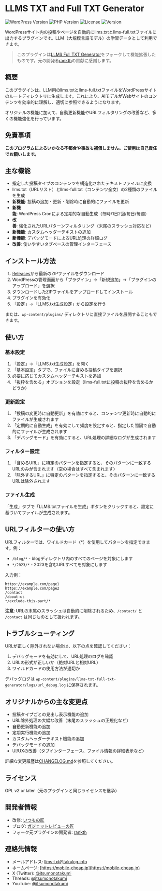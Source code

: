 # LLMS TXT and Full TXT Generator

![WordPress Version](https://img.shields.io/badge/WordPress-5.0%2B-blue)
![PHP Version](https://img.shields.io/badge/PHP-7.0%2B-purple)
![License](https://img.shields.io/badge/License-GPL%20v2%2B-green)
![Version](https://img.shields.io/badge/Version-1.9.1-orange)

WordPressサイト内の投稿やページを自動的にllms.txtとllms-full.txtファイルに出力するプラグインです。LLM（大規模言語モデル）の学習データとして利用できます。

> このプラグインは[LLMS Full TXT Generator](https://wordpress.org/plugins/llms-full-txt-generator/)をフォークして機能拡張したものです。元の開発者[rankth](https://profiles.wordpress.org/rankth/)の貢献に感謝します。

## 概要

このプラグインは、LLM用のllms.txtとllms-full.txtファイルをWordPressサイトのルートディレクトリに生成します。これにより、AIモデルがWebサイトのコンテンツを効率的に理解し、適切に参照できるようになります。

オリジナルの機能に加えて、自動更新機能やURLフィルタリングの改善など、多くの機能強化を行っています。

## 免責事項

**このプログラムによるいかなる不都合や事故も補償しません。ご使用は自己責任でお願いします。**

## 主な機能

- 指定した投稿タイプのコンテンツを構造化されたテキストファイルに変換
- llms.txt（URLリスト）とllms-full.txt（コンテンツ全文）の2種類のファイルを生成
- **新機能**: 投稿の追加・更新・削除時に自動的にファイルを更新
- **新機能**: WordPress Cronによる定期的な自動生成（毎時/1日2回/毎日/毎週）
- **改善**: 強化されたURLパターンフィルタリング（末尾のスラッシュ対応など）
- **新機能**: カスタムヘッダーテキストの追加
- **新機能**: デバッグモードによるURL処理の詳細ログ
- **改善**: 使いやすいタブベースの管理インターフェース

## インストール方法

1. [Releases](https://github.com/itsumonotakumi/llms-txt-full-txt-generator/releases)から最新のZIPファイルをダウンロード
2. WordPressの管理画面から「プラグイン」→「新規追加」→「プラグインのアップロード」を選択
3. ダウンロードしたZIPファイルをアップロードしてインストール
4. プラグインを有効化
5. 「設定」→「LLMS.txt生成設定」から設定を行う

または、`wp-content/plugins/` ディレクトリに直接ファイルを展開することもできます。

## 使い方

### 基本設定

1. 「設定」→「LLMS.txt生成設定」を開く
2. 「基本設定」タブで、ファイルに含める投稿タイプを選択
3. 必要に応じてカスタムヘッダーテキストを追加
4. 「抜粋を含める」オプションを設定（llms-full.txtに投稿の抜粋を含めるかどうか）

### 更新設定

1. 「投稿の変更時に自動更新」を有効にすると、コンテンツ更新時に自動的にファイルが生成されます
2. 「定期的に自動生成」を有効にして頻度を設定すると、指定した間隔で自動的にファイルが生成されます
3. 「デバッグモード」を有効にすると、URL処理の詳細なログが生成されます

### フィルター設定

1. 「含めるURL」に特定のパターンを指定すると、そのパターンに一致するURLのみが含まれます（空の場合はすべて含まれます）
2. 「除外するURL」に特定のパターンを指定すると、そのパターンに一致するURLは除外されます

### ファイル生成

「生成」タブで「LLMS.txtファイルを生成」ボタンをクリックすると、設定に基づいてファイルが生成されます。

## URLフィルターの使い方

URLフィルターでは、ワイルドカード（*）を使用してパターンを指定できます。例：

- `/blog/*` - blogディレクトリ内のすべてのページを対象にします
- `*/2023/*` - 2023を含むURLすべてを対象にします

入力例：
```
https://example.com/page1
https://example.com/page2
/contact
/about-us
*/exclude-this-part/*
```

**注意**: URLの末尾のスラッシュは自動的に削除されるため、`/contact/` と `/contact` は同じものとして扱われます。

## トラブルシューティング

URLが正しく除外されない場合は、以下の点を確認してください：

1. デバッグモードを有効にして、URL処理のログを確認
2. URLの形式が正しいか（絶対URLと相対URL）
3. ワイルドカードの使用方法が適切か

デバッグログは `wp-content/plugins/llms-txt-full-txt-generator/logs/url_debug.log` に保存されます。

## オリジナルからの主な変更点

- 投稿タイプごとの見出し表示機能の追加
- URL除外処理の大幅な改善（末尾のスラッシュの正規化など）
- 自動更新機能の追加
- 定期実行機能の追加
- カスタムヘッダーテキスト機能の追加
- デバッグモードの追加
- UI/UXの改善（タブインターフェース、ファイル情報の詳細表示など）

詳細な変更履歴は[CHANGELOG.md](CHANGELOG.md)を参照してください。

## ライセンス

GPL v2 or later（元のプラグインと同じライセンスを継承）

## 開発者情報

- 改修: [いつもの匠](https://twitter.com/itsumonotakumi)
- ブログ: [ガジェットレビューの匠](https://mobile-cheap.jp)
- フォーク元プラグインの開発者: [rankth](https://profiles.wordpress.org/rankth/)

## 連絡先情報

- メールアドレス: [llms-txt@takulog.info](mailto:llms-txt@takulog.info)
- ホームページ: [https://mobile-cheap.jp](https://mobile-cheap.jp)
- X (Twitter): [@itsumonotakumi](https://x.com/itsumonotakumi)
- Threads: [@itsumonotakumi](https://www.threads.net/@itsumonotakumi)
- YouTube: [@itsumonotakumi](https://www.youtube.com/@itsumonotakumi)
